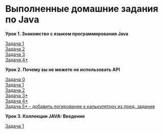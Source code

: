 # Выполненные домашние задания по Java

**Урок 1. Знакомство с языком программирования Java**

[Задача 1](task1_1.java)  
[Задача 2](task1_2.java)  
[Задача 3](task1_3.java)  
[Задача 4*](task1_4.java)

**Урок 2. Почему вы не можете не использовать API**

[Задача 0](task2_1.java)  
[Задача 1](task2_2.java)  
[Задача 2](task2_3.java)  
[Задача 3*](task2_4.java)  
[Задача 4*](task2_5.java)  
[Задача 5* - добавить логирование к калькулятору из пред. задания](task1_3.java)

**Урок 3. Коллекции JAVA: Введение**

[Задача 1](task3_1.java)  
